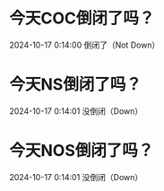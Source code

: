 # 今天COC倒闭了吗？

2024-10-17 0:14:00 倒闭了（Not Down）

# 今天NS倒闭了吗？

2024-10-17 0:14:01 没倒闭（Down）

# 今天NOS倒闭了吗？

2024-10-17 0:14:01 没倒闭（Down）

